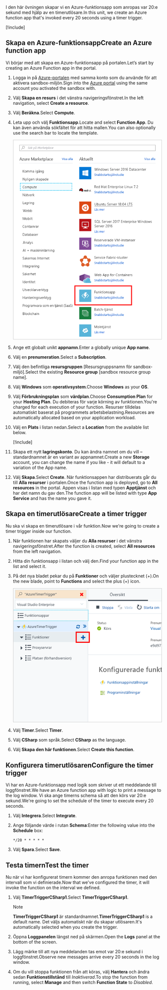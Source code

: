 <span data-ttu-id="5716e-101">I den här övningen skapar vi en Azure-funktionsapp som anropas var 20:e sekund med hjälp av en timerutlösare.</span><span class="sxs-lookup"><span data-stu-id="5716e-101">In this unit, we create an Azure function app that's invoked every 20 seconds using a timer trigger.</span></span>

[!include[](../../../includes/azure-sandbox-activate.md)]

## <a name="create-an-azure-function-app"></a><span data-ttu-id="5716e-102">Skapa en Azure-funktionsapp</span><span class="sxs-lookup"><span data-stu-id="5716e-102">Create an Azure function app</span></span>

<span data-ttu-id="5716e-103">Vi börjar med att skapa en Azure-funktionsapp på portalen.</span><span class="sxs-lookup"><span data-stu-id="5716e-103">Let’s start by creating an Azure Function app in the portal.</span></span>

1. <span data-ttu-id="5716e-104">Logga in på [Azure-portalen](https://portal.azure.com/learn.docs.microsoft.com?azure-portal=true) med samma konto som du använde för att aktivera sandbox-miljön.</span><span class="sxs-lookup"><span data-stu-id="5716e-104">Sign into the [Azure portal](https://portal.azure.com/learn.docs.microsoft.com?azure-portal=true) using the same account you activated the sandbox with.</span></span>

1. <span data-ttu-id="5716e-105">Välj **Skapa en resurs** i det vänstra navigeringsfönstret.</span><span class="sxs-lookup"><span data-stu-id="5716e-105">In the left navigation, select **Create a resource**.</span></span>

1. <span data-ttu-id="5716e-106">Välj **Beräkna**.</span><span class="sxs-lookup"><span data-stu-id="5716e-106">Select **Compute**.</span></span>

1. <span data-ttu-id="5716e-107">Leta upp och välj **Funktionsapp**.</span><span class="sxs-lookup"><span data-stu-id="5716e-107">Locate and select **Function App**.</span></span> <span data-ttu-id="5716e-108">Du kan även använda sökfältet för att hitta mallen.</span><span class="sxs-lookup"><span data-stu-id="5716e-108">You can also optionally use the search bar to locate the template.</span></span>

    ![Skärmbild av Azure-portalen som visar bladet Skapa en resurs med Funktionsapp markerat.](../media/4-click-function-app.png)

1. <span data-ttu-id="5716e-110">Ange ett globalt unikt **appnamn**.</span><span class="sxs-lookup"><span data-stu-id="5716e-110">Enter a globally unique **App name**.</span></span>

1. <span data-ttu-id="5716e-111">Välj en **prenumeration**.</span><span class="sxs-lookup"><span data-stu-id="5716e-111">Select a **Subscription**.</span></span>

1. <span data-ttu-id="5716e-112">Välj den befintliga **resursgruppen** <rgn>[Resursgruppsnamn för sandbox-miljö]</rgn>.</span><span class="sxs-lookup"><span data-stu-id="5716e-112">Select the existing **Resource group** <rgn>[sandbox resource group name]</rgn>.</span></span>

1. <span data-ttu-id="5716e-113">Välj **Windows** som **operativsystem**.</span><span class="sxs-lookup"><span data-stu-id="5716e-113">Choose **Windows** as your **OS**.</span></span>

1. <span data-ttu-id="5716e-114">Välj **Förbrukningsplan** som **värdplan**.</span><span class="sxs-lookup"><span data-stu-id="5716e-114">Choose **Consumption Plan** for your **Hosting Plan**.</span></span> <span data-ttu-id="5716e-115">Du debiteras för varje körning av funktionen.</span><span class="sxs-lookup"><span data-stu-id="5716e-115">You're charged for each execution of your function.</span></span> <span data-ttu-id="5716e-116">Resurser tilldelas automatiskt baserat på programmets arbetsbelastning.</span><span class="sxs-lookup"><span data-stu-id="5716e-116">Resources are automatically allocated based on your application workload.</span></span>

1. <span data-ttu-id="5716e-117">Välj en **Plats** i listan nedan.</span><span class="sxs-lookup"><span data-stu-id="5716e-117">Select a **Location** from the available list below.</span></span>

    [!include[](../../../includes/azure-sandbox-regions-first-mention-note-friendly.md)]

1. <span data-ttu-id="5716e-118">Skapa ett nytt **lagringskonto**. Du kan ändra namnet om du vill – standardnamnet är en variant av appnamnet.</span><span class="sxs-lookup"><span data-stu-id="5716e-118">Create a new **Storage** account, you can change the name if you like - it will default to a variation of the App name.</span></span>

1. <span data-ttu-id="5716e-119">Välj **Skapa**.</span><span class="sxs-lookup"><span data-stu-id="5716e-119">Select **Create**.</span></span> <span data-ttu-id="5716e-120">När funktionsappen har distribuerats går du till **Alla resurser** i portalen.</span><span class="sxs-lookup"><span data-stu-id="5716e-120">Once the function app is deployed, go to **All resources** in the portal.</span></span> <span data-ttu-id="5716e-121">Appen visas i listan med typen **Apptjänst** och har det namn du gav den.</span><span class="sxs-lookup"><span data-stu-id="5716e-121">The function app will be listed with type **App Service** and has the name you gave it.</span></span>

## <a name="create-a-timer-trigger"></a><span data-ttu-id="5716e-122">Skapa en timerutlösare</span><span class="sxs-lookup"><span data-stu-id="5716e-122">Create a timer trigger</span></span>

<span data-ttu-id="5716e-123">Nu ska vi skapa en timerutlösare i vår funktion.</span><span class="sxs-lookup"><span data-stu-id="5716e-123">Now we're going to create a timer trigger inside our function.</span></span>

1. <span data-ttu-id="5716e-124">När funktionen har skapats väljer du **Alla resurser** i det vänstra navigeringsfönstret.</span><span class="sxs-lookup"><span data-stu-id="5716e-124">After the function is created, select **All resources** from the left navigation.</span></span>

1. <span data-ttu-id="5716e-125">Hitta din funktionsapp i listan och välj den.</span><span class="sxs-lookup"><span data-stu-id="5716e-125">Find your function app in the list and select it.</span></span>

1. <span data-ttu-id="5716e-126">På det nya bladet pekar du på **Funktioner** och väljer plustecknet (+).</span><span class="sxs-lookup"><span data-stu-id="5716e-126">On the new blade, point to **Functions** and select the plus (+) icon.</span></span>

    ![Skärmbild av Azure Portal som visar ett funktionsappblad med knappen Lägg till (+) för undermenyn Funktioner markerad.](../media/4-hover-function.png)

1. <span data-ttu-id="5716e-128">Välj **Timer**.</span><span class="sxs-lookup"><span data-stu-id="5716e-128">Select **Timer**.</span></span>

1. <span data-ttu-id="5716e-129">Välj **CSharp** som språk.</span><span class="sxs-lookup"><span data-stu-id="5716e-129">Select **CSharp** as the language.</span></span>

1. <span data-ttu-id="5716e-130">Välj **Skapa den här funktionen**.</span><span class="sxs-lookup"><span data-stu-id="5716e-130">Select **Create this function**.</span></span>

## <a name="configure-the-timer-trigger"></a><span data-ttu-id="5716e-131">Konfigurera timerutlösaren</span><span class="sxs-lookup"><span data-stu-id="5716e-131">Configure the timer trigger</span></span>

<span data-ttu-id="5716e-132">Vi har en Azure-funktionsapp med logik som skriver ut ett meddelande till loggfönstret.</span><span class="sxs-lookup"><span data-stu-id="5716e-132">We have an Azure function app with logic to print a message to the log window.</span></span> <span data-ttu-id="5716e-133">Vi ska ange timerns schema så att den körs var 20:e sekund.</span><span class="sxs-lookup"><span data-stu-id="5716e-133">We're going to set the schedule of the timer to execute every 20 seconds.</span></span>

1. <span data-ttu-id="5716e-134">Välj **Integrera**.</span><span class="sxs-lookup"><span data-stu-id="5716e-134">Select **Integrate**.</span></span>

1. <span data-ttu-id="5716e-135">Ange följande värde i rutan **Schema**:</span><span class="sxs-lookup"><span data-stu-id="5716e-135">Enter the following value into the **Schedule** box:</span></span>

    ```log
    */20 * * * * *
    ```

1. <span data-ttu-id="5716e-136">Välj **Spara**.</span><span class="sxs-lookup"><span data-stu-id="5716e-136">Select **Save**.</span></span>

## <a name="test-the-timer"></a><span data-ttu-id="5716e-137">Testa timern</span><span class="sxs-lookup"><span data-stu-id="5716e-137">Test the timer</span></span>

<span data-ttu-id="5716e-138">Nu när vi har konfigurerat timern kommer den anropa funktionen med den intervall som vi definierade.</span><span class="sxs-lookup"><span data-stu-id="5716e-138">Now that we've configured the timer, it will invoke the function on the interval we defined.</span></span>

1. <span data-ttu-id="5716e-139">Välj **TimerTriggerCSharp1**.</span><span class="sxs-lookup"><span data-stu-id="5716e-139">Select **TimerTriggerCSharp1**.</span></span>

    > [!NOTE]
    > <span data-ttu-id="5716e-140">**TimerTriggerCSharp1** är standardnamnet.</span><span class="sxs-lookup"><span data-stu-id="5716e-140">**TimerTriggerCSharp1** is a default name.</span></span> <span data-ttu-id="5716e-141">Det väljs automatiskt när du skapar utlösaren.</span><span class="sxs-lookup"><span data-stu-id="5716e-141">It's automatically selected when you create the trigger.</span></span>

1. <span data-ttu-id="5716e-142">Öppna **Loggpanelen** längst ned på skärmen.</span><span class="sxs-lookup"><span data-stu-id="5716e-142">Open the **Logs** panel at the bottom of the screen.</span></span>

1. <span data-ttu-id="5716e-143">Lägg märke till att nya meddelanden tas emot var 20:e sekund i loggfönstret.</span><span class="sxs-lookup"><span data-stu-id="5716e-143">Observe new messages arrive every 20 seconds in the log window.</span></span>

1. <span data-ttu-id="5716e-144">Om du vill stoppa funktionen från att köras, välj **Hantera** och ändra sedan **Funktionstillstånd** till *Inaktiverad*.</span><span class="sxs-lookup"><span data-stu-id="5716e-144">To stop the function from running, select **Manage** and then switch **Function State** to *Disabled*.</span></span>
